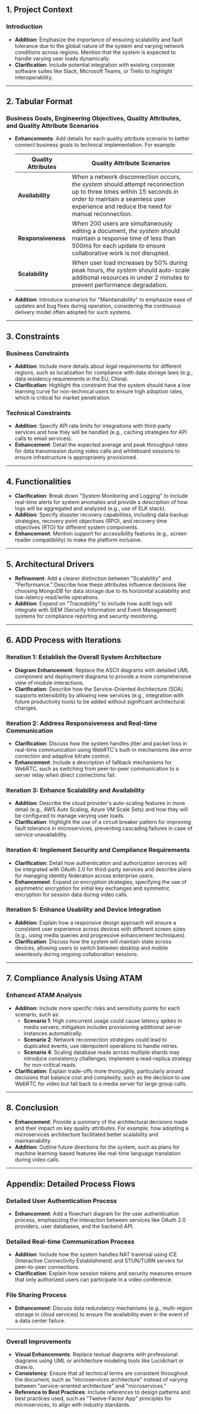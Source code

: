 ## 1. Project Context

### Introduction

- **Addition**: Emphasize the importance of ensuring scalability and fault tolerance due to the global nature of the system and varying network conditions across regions. Mention that the system is expected to handle varying user loads dynamically.
- **Clarification**: Include potential integration with existing corporate software suites like Slack, Microsoft Teams, or Trello to highlight interoperability.

---

## 2. Tabular Format

### Business Goals, Engineering Objectives, Quality Attributes, and Quality Attribute Scenarios

- **Enhancements**: Add details for each quality attribute scenario to better connect business goals to technical implementation. For example:
  
  | **Quality Attributes** | **Quality Attribute Scenarios** |
  |------------------------|---------------------------------|
  | **Availability**       | *When* a network disconnection occurs, *the system* should attempt reconnection up to three times within 15 seconds *in order to* maintain a seamless user experience and reduce the need for manual reconnection. |
  | **Responsiveness**     | *When* 200 users are simultaneously editing a document, *the system* should maintain a response time of less than 500ms for each update *to* ensure collaborative work is not disrupted. |
  | **Scalability**        | *When* user load increases by 50% during peak hours, *the system* should auto-scale additional resources in under 2 minutes *to* prevent performance degradation. |

- **Addition**: Introduce scenarios for "Maintainability" to emphasize ease of updates and bug fixes during operation, considering the continuous delivery model often adopted for such systems.

---

## 3. Constraints

### Business Constraints

- **Addition**: Include more details about legal requirements for different regions, such as localization for compliance with data storage laws (e.g., data residency requirements in the EU, China).
- **Clarification**: Highlight the constraint that the system should have a low learning curve for non-technical users to ensure high adoption rates, which is critical for market penetration.

### Technical Constraints

- **Addition**: Specify API rate limits for integrations with third-party services and how they will be handled (e.g., caching strategies for API calls to email services).
- **Enhancement**: Detail the expected average and peak throughput rates for data transmission during video calls and whiteboard sessions to ensure infrastructure is appropriately provisioned.

---

## 4. Functionalities

- **Clarification**: Break down "System Monitoring and Logging" to include real-time alerts for system anomalies and provide a description of how logs will be aggregated and analyzed (e.g., use of ELK stack).
- **Addition**: Specify disaster recovery capabilities, including data backup strategies, recovery point objectives (RPO), and recovery time objectives (RTO) for different system components.
- **Enhancement**: Mention support for accessibility features (e.g., screen reader compatibility) to make the platform inclusive.

---

## 5. Architectural Drivers

- **Refinement**: Add a clearer distinction between "Scalability" and "Performance." Describe how these attributes influence decisions like choosing MongoDB for data storage due to its horizontal scalability and low-latency read/write operations.
- **Addition**: Expand on "Traceability" to include how audit logs will integrate with SIEM (Security Information and Event Management) systems for compliance reporting and security monitoring.

---

## 6. ADD Process with Iterations

### Iteration 1: Establish the Overall System Architecture

- **Diagram Enhancement**: Replace the ASCII diagrams with detailed UML component and deployment diagrams to provide a more comprehensive view of module interactions.
- **Clarification**: Describe how the Service-Oriented Architecture (SOA) supports extensibility by allowing new services (e.g., integration with future productivity tools) to be added without significant architectural changes.
  
### Iteration 2: Address Responsiveness and Real-time Communication

- **Clarification**: Discuss how the system handles jitter and packet loss in real-time communication using WebRTC's built-in mechanisms like error correction and adaptive bitrate control.
- **Enhancement**: Include a description of fallback mechanisms for WebRTC, such as switching from peer-to-peer communication to a server relay when direct connections fail.

### Iteration 3: Enhance Scalability and Availability

- **Addition**: Describe the cloud provider's auto-scaling features in more detail (e.g., AWS Auto Scaling, Azure VM Scale Sets) and how they will be configured to manage varying user loads.
- **Clarification**: Highlight the use of a circuit breaker pattern for improving fault tolerance in microservices, preventing cascading failures in case of service unavailability.

### Iteration 4: Implement Security and Compliance Requirements

- **Clarification**: Detail how authentication and authorization services will be integrated with OAuth 2.0 for third-party services and describe plans for managing identity federation across enterprise users.
- **Enhancement**: Expand on encryption strategies, specifying the use of asymmetric encryption for initial key exchanges and symmetric encryption for session data during video calls.

### Iteration 5: Enhance Usability and Device Integration

- **Addition**: Explain how a responsive design approach will ensure a consistent user experience across devices with different screen sizes (e.g., using media queries and progressive enhancement techniques).
- **Clarification**: Discuss how the system will maintain state across devices, allowing users to switch between desktop and mobile seamlessly during ongoing collaboration sessions.

---

## 7. Compliance Analysis Using ATAM

### Enhanced ATAM Analysis

- **Addition**: Include more specific risks and sensitivity points for each scenario, such as:
  - **Scenario 1**: High concurrent usage could cause latency spikes in media servers; mitigation includes provisioning additional server instances automatically.
  - **Scenario 2**: Network reconnection strategies could lead to duplicated events; use idempotent operations to handle retries.
  - **Scenario 4**: Scaling database reads across multiple shards may introduce consistency challenges; implement a read-replica strategy for non-critical reads.
- **Clarification**: Explain trade-offs more thoroughly, particularly around decisions that balance cost and complexity, such as the decision to use WebRTC for video but fall back to a media server for large group calls.

---

## 8. Conclusion

- **Enhancement**: Provide a summary of the architectural decisions made and their impact on key quality attributes. For example, how adopting a microservices architecture facilitated better scalability and maintainability.
- **Addition**: Outline future directions for the system, such as plans for machine learning-based features like real-time language translation during video calls.

---

## Appendix: Detailed Process Flows

### Detailed User Authentication Process

- **Enhancement**: Add a flowchart diagram for the user authentication process, emphasizing the interaction between services like OAuth 2.0 providers, user databases, and the backend API.
  
### Detailed Real-time Communication Process

- **Addition**: Include how the system handles NAT traversal using ICE (Interactive Connectivity Establishment) and STUN/TURN servers for peer-to-peer connections.
- **Clarification**: Explain how session tokens and security measures ensure that only authorized users can participate in a video conference.

### File Sharing Process

- **Enhancement**: Discuss data redundancy mechanisms (e.g., multi-region storage in cloud services) to ensure file availability even in the event of a data center failure.

---

### Overall Improvements

- **Visual Enhancements**: Replace textual diagrams with professional diagrams using UML or architecture modeling tools like Lucidchart or draw.io.
- **Consistency**: Ensure that all technical terms are consistent throughout the document, such as "microservices architecture" instead of varying between "service-oriented architecture" and "microservices."
- **Reference to Best Practices**: Include references to design patterns and best practices used, such as "Twelve-Factor App" principles for microservices, to align with industry standards.
